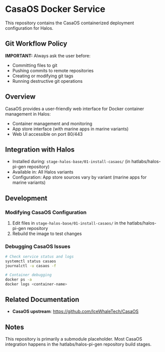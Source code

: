 # CasaOS Docker Service

This repository contains the CasaOS containerized deployment configuration for Halos.

## Git Workflow Policy

**IMPORTANT:** Always ask the user before:
- Committing files to git
- Pushing commits to remote repositories
- Creating or modifying git tags
- Running destructive git operations

## Overview

CasaOS provides a user-friendly web interface for Docker container management in Halos:
- Container management and monitoring
- App store interface (with marine apps in marine variants)
- Web UI accessible on port 80/443

## Integration with Halos

- Installed during: `stage-halos-base/01-install-casaos/` (in hatlabs/halos-pi-gen repository)
- Available in: All Halos variants
- Configuration: App store sources vary by variant (marine apps for marine variants)

## Development

### Modifying CasaOS Configuration

1. Edit files in `stage-halos-base/01-install-casaos/` in the hatlabs/halos-pi-gen repository
2. Rebuild the image to test changes

### Debugging CasaOS Issues

```bash
# Check service status and logs
systemctl status casaos
journalctl -u casaos -f

# Container debugging
docker ps -a
docker logs <container-name>
```

## Related Documentation

- **CasaOS upstream**: https://github.com/IceWhaleTech/CasaOS

## Notes

This repository is primarily a submodule placeholder. Most CasaOS integration happens in the hatlabs/halos-pi-gen repository build stages.
